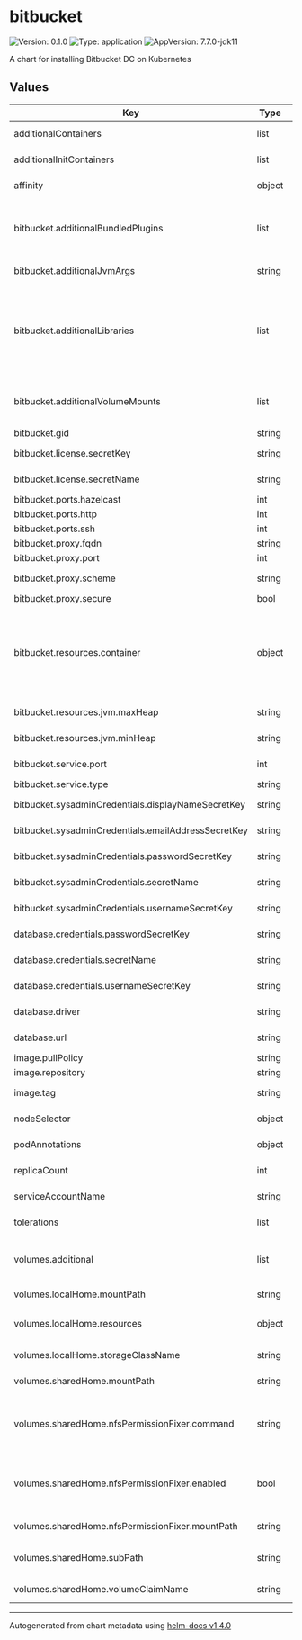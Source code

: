 # bitbucket

![Version: 0.1.0](https://img.shields.io/badge/Version-0.1.0-informational?style=flat-square) ![Type: application](https://img.shields.io/badge/Type-application-informational?style=flat-square) ![AppVersion: 7.7.0-jdk11](https://img.shields.io/badge/AppVersion-7.7.0--jdk11-informational?style=flat-square)

A chart for installing Bitbucket DC on Kubernetes

## Values

| Key | Type | Default | Description |
|-----|------|---------|-------------|
| additionalContainers | list | `[]` | Additional container definitions that will be added to all Bitbucket pods |
| additionalInitContainers | list | `[]` | Additional initContainer definitions that will be added to all Bitbucket pods |
| affinity | object | `{}` | Standard Kubernetes affinities that will be applied to all Bitbucket pods |
| bitbucket.additionalBundledPlugins | list | `[]` | Specifies a list of additional Bitbucket plugins that should be added to the Bitbucket container. These are specified in the same manner as the additionalLibraries field, but the files will be loaded as bundled plugins rather than as libraries. |
| bitbucket.additionalJvmArgs | string | `nil` | Specifies a list of additional arguments that can be passed to the Bitbucket JVM, e.g. system properties |
| bitbucket.additionalLibraries | list | `[]` | Specifies a list of additional Java libraries that should be added to the Bitbucket container. Each item in the list should specify the name of the volume which contain the library, as well as the name of the library file within that volume's root directory. Optionally, a subDirectory field can be included to specify which directory in the volume contains the library file. |
| bitbucket.additionalVolumeMounts | list | `[]` | Defines any additional volumes mounts for the Bitbucket container. These can refer to existing volumes, or new volumes can be defined in volumes.additional. |
| bitbucket.gid | string | `"2003"` | The GID used by the Bitbucket docker image |
| bitbucket.license.secretKey | string | `"license-key"` | The key in the Kubernetes Secret which contains the Bitbucket license key |
| bitbucket.license.secretName | string | `"bitbucket-license"` | The name of the Kubernetes Secret which contains the Bitbucket license key |
| bitbucket.ports.hazelcast | int | `5701` |  |
| bitbucket.ports.http | int | `7990` |  |
| bitbucket.ports.ssh | int | `7999` |  |
| bitbucket.proxy.fqdn | string | `nil` | The fully-qualified domain name of the ingress |
| bitbucket.proxy.port | int | `443` | The port number of the ingress |
| bitbucket.proxy.scheme | string | `"https"` | note that, if present, the value of x-forwarded-proto header will trump this setting |
| bitbucket.proxy.secure | bool | `true` |  |
| bitbucket.resources.container | object | `{}` | Specifies the standard Kubernetes resource requests and/or limits for the Bitbucket container. It is important that if the memory resources are specified here, they must allow for the size of the Bitbucket JVM. That means the maximum heap size, the reserved code cache size, plus other JVM overheads, must be accommodated. Allowing for (maxHeap+codeCache)*1.5 would be an example. |
| bitbucket.resources.jvm.maxHeap | string | `"1g"` | The maximum amount of heap memory that will be used by the Bitbucket JVM |
| bitbucket.resources.jvm.minHeap | string | `"1g"` | The minimum amount of heap memory that will be used by the Bitbucket JVM |
| bitbucket.service.port | int | `80` | The port on which the Jira Kubernetes service will listen |
| bitbucket.service.type | string | `"ClusterIP"` | The type of Kubernetes service to use for Jira |
| bitbucket.sysadminCredentials.displayNameSecretKey | string | `"displayName"` | The key in the Kubernetes Secret which contains the sysadmin display name |
| bitbucket.sysadminCredentials.emailAddressSecretKey | string | `"emailAddress"` | The key in the Kubernetes Secret which contains the sysadmin email address |
| bitbucket.sysadminCredentials.passwordSecretKey | string | `"password"` | The key in the Kubernetes Secret which contains the sysadmin password |
| bitbucket.sysadminCredentials.secretName | string | `"bitbucket-sysadmin-credentials"` | The name of the Kubernetes Secret which contains the Bitbucket sysadmin credentials |
| bitbucket.sysadminCredentials.usernameSecretKey | string | `"username"` | The key in the Kubernetes Secret which contains the sysadmin username |
| database.credentials.passwordSecretKey | string | `"password"` | The key in the Secret used to store the database login password |
| database.credentials.secretName | string | `"bitbucket-database-credentials"` | The name of the Kubernetes Secret that contains the database login credentials. |
| database.credentials.usernameSecretKey | string | `"username"` | The key in the Secret used to store the database login username |
| database.driver | string | `nil` | The Java class name of the JDBC driver to be used, e.g. org.postgresql.Driver |
| database.url | string | `nil` | The JDBC URL of the database to be used by Bitbucket, e.g. jdbc:postgresql://host:port/database |
| image.pullPolicy | string | `"IfNotPresent"` |  |
| image.repository | string | `"atlassian/bitbucket-server"` |  |
| image.tag | string | `""` | The docker image tag to be used. Defaults to the Chart appVersion. |
| nodeSelector | object | `{}` | Standard Kubernetes node-selectors that will be applied to all Bitbucket pods |
| podAnnotations | object | `{}` | Specify custom annotations to be added to all Bitbucket pods |
| replicaCount | int | `1` | The initial number of pods that should be started at deployment of Bitbucket. |
| serviceAccountName | string | `nil` | Specifies which serviceAccount to use for the pods. If not specified, the kubernetes default will be used. |
| tolerations | list | `[]` | Standard Kubernetes tolerations that will be applied to all Bitbucket pods |
| volumes.additional | list | `[]` | Defines additional volumes that should be applied to all Bitbucket pods. Note that this will not create any corresponding volume mounts; those needs to be defined in bitbucket.additionalVolumeMounts |
| volumes.localHome.mountPath | string | `"/var/atlassian/application-data/bitbucket"` |  |
| volumes.localHome.resources | object | `{"requests":{"storage":"1Gi"}}` | Specifies the standard Kubernetes resource requests and/or limits for the Bitbucket local-home volume. |
| volumes.localHome.storageClassName | string | `nil` | Specifies the name of the storage class that should be used for the Bitbucket local-home volume |
| volumes.sharedHome.mountPath | string | `"/var/atlassian/application-data/shared-home"` | Specifies the path in the Bitbucket container to which the shared-home volume will be mounted. |
| volumes.sharedHome.nfsPermissionFixer.command | string | `nil` | By default, the fixer will change the group ownership of the volume's root directory to match the Bitbucket container's GID (2003), and then ensures the directory is group-writeable. If this is not the desired behaviour, command used can be specified here. |
| volumes.sharedHome.nfsPermissionFixer.enabled | bool | `true` | If enabled, this will alter the shared-home volume's root directory so that Bitbucket can write to it. This is a workaround for a Kubernetes bug affecting NFS volumes: https://github.com/kubernetes/examples/issues/260 |
| volumes.sharedHome.nfsPermissionFixer.mountPath | string | `"/shared-home"` | The path in the initContainer where the shared-home volume will be mounted |
| volumes.sharedHome.subPath | string | `nil` | Specifies the sub-directory of the shared-home volume which will be mounted in to the Bitbucket container. |
| volumes.sharedHome.volumeClaimName | string | `"bitbucket-shared-home"` | The name of the PersistentVolumeClaim which will be used for the shared-home volume |

----------------------------------------------
Autogenerated from chart metadata using [helm-docs v1.4.0](https://github.com/norwoodj/helm-docs/releases/v1.4.0)
